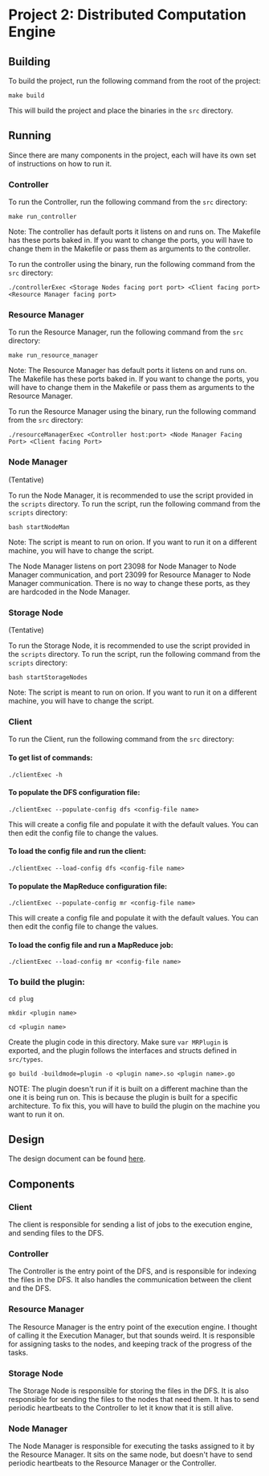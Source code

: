 # Project 2: Distributed Computation Engine



## Building
To build the project, run the following command from the root of the project:

```make build```

This will build the project and place the binaries in the ```src``` directory.

## Running
Since there are many components in the project, each will have its own set of instructions on how to run it.

### Controller
To run the Controller, run the following command from the ```src``` directory:

```make run_controller```

Note: The controller has default ports it listens on and runs on. The Makefile has these ports baked in. If you want to change the ports, you will have to change them in the Makefile or pass them as arguments to the controller.

To run the controller using the binary, run the following command from the ```src``` directory:

```./controllerExec <Storage Nodes facing port port> <Client facing port> <Resource Manager facing port>```


### Resource Manager
To run the Resource Manager, run the following command from the ```src``` directory:

```make run_resource_manager```

Note: The Resource Manager has default ports it listens on and runs on. The Makefile has these ports baked in. If you want to change the ports, you will have to change them in the Makefile or pass them as arguments to the Resource Manager.

To run the Resource Manager using the binary, run the following command from the ```src``` directory:

```./resourceManagerExec <Controller host:port> <Node Manager Facing Port> <Client facing Port>```


### Node Manager
(Tentative)

To run the Node Manager, it is recommended to use the script provided in the ```scripts``` directory. To run the script, run the following command from the ```scripts``` directory:

```bash startNodeMan```

Note: The script is meant to run on orion. If you want to run it on a different machine, you will have to change the script.

The Node Manager listens on port 23098 for Node Manager to Node Manager communication, and port 23099 for Resource Manager to Node Manager communication. 
There is no way to change these ports, as they are hardcoded in the Node Manager.

### Storage Node
(Tentative)

To run the Storage Node, it is recommended to use the script provided in the ```scripts``` directory. To run the script, run the following command from the ```scripts``` directory:

```bash startStorageNodes```


Note: The script is meant to run on orion. If you want to run it on a different machine, you will have to change the script.


### Client
To run the Client, run the following command from the ```src``` directory:

#### To get list of commands:

```./clientExec -h```

#### To populate the DFS configuration file:

```./clientExec --populate-config dfs <config-file name>```

This will create a config file and populate it with the default values. You can then edit the config file to change the values.


#### To load the config file and run the client:

```./clientExec --load-config dfs <config-file name>```


#### To populate the MapReduce configuration file:

```./clientExec --populate-config mr <config-file name>```

This will create a config file and populate it with the default values. You can then edit the config file to change the values.

#### To load the config file and run a MapReduce job:

```./clientExec --load-config mr <config-file name>```

### To build the plugin:

```cd plug```

```mkdir <plugin name>```

```cd <plugin name>```

Create the plugin code in this directory. Make sure ```var MRPlugin``` is exported, and the plugin follows the interfaces and structs defined in ```src/types```.

```go build -buildmode=plugin -o <plugin name>.so <plugin name>.go```

NOTE: The plugin doesn't run if it is built on a different machine than the one it is being run on. This is because the plugin is built for a specific architecture. To fix this, you will have to build the plugin on the machine you want to run it on.


## Design

The design document can be found [here](./CommsDesign.md).

## Components
### Client
The client is responsible for sending a list of jobs to the execution engine, and sending files to the DFS.
### Controller
The Controller is the entry point of the DFS, and is responsible for indexing the files in the DFS. It also handles the communication between the client and the DFS.
### Resource Manager
The Resource Manager is the entry point of the execution engine. I thought of calling it the Execution Manager, but that sounds weird. It is responsible for assigning tasks to the nodes, and keeping track of the progress of the tasks.
### Storage Node
The Storage Node is responsible for storing the files in the DFS. It is also responsible for sending the files to the nodes that need them. It has to send periodic heartbeats to the Controller to let it know that it is still alive.
### Node Manager
The Node Manager is responsible for executing the tasks assigned to it by the Resource Manager. It sits on the same node, but doesn't have to send periodic heartbeats to the Resource Manager or the Controller. 
